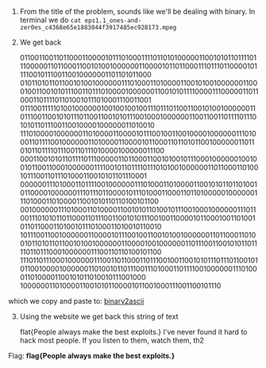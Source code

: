 1) From the title of the problem, sounds like we'll be dealing with binary. In terminal we do `cat eps1.1_ones-and-zer0es_c4368e65e1883044f3917485ec928173.mpeg`

2) We get back 

	0110011001101100011000010111010001111011010100000110010101101111011100000110110001100101001000000110000101101100011101110110000101111001011100110010000001101101011000
	010110101101100101001000000111010001101000011001010010000001100010011001010111001101110100001000000110010101111000011100000110110001101111011010010111010001110011001
	0111001111101001000000100100100100111011101100110010100100000011011100110010101110110011001010111001000100000011001100110111101110101011011100110010000100000011010010
	111010000100000011010000110000101110010011001000010000001110100011011110010000001101000011000010110001101101011001000000110110101101111011100110111010000100000011100
	000110010101101111011100000110110001100101001011100010000001001001011001100010000001111001011011110111010100100000011011000110100101110011011101000110010101101110001
	000000111010001101111001000000111010001101000011001010110110100101100001000000111011101100001011101000110001101101000001000000111010001101000011001010110110100101100
	00100000011101000110100001100101011010010111001000100000011101100111010101101100011011100110010101110010011000010110001001101001011011000110100101110100011010010110010
	1011100110010000001100001011100100110010100100000011011000110100101101011011001010010000001100001001000000110111001100101011011110110111000100000011100110110100101100
	111011011100010000001110011011000110111001001100101011101110110010101100100001000000110100101101110011101000110111100100000011101000110100001100101011010010111001000	
	100000011010000110010101100001011001000111001100101110

which we copy and paste to: [binary2ascii](http://www.binaryhexconverter.com/binary-to-ascii-text-converter)

3) Using the website we get back this string of text 

	flat{People always make the best exploits.} I've never found it hard to hack most people. If you listen to them, watch them, th2


Flag: **flag{People always make the best exploits.}**
